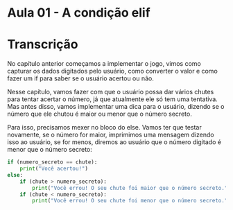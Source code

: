 

# Aula 01 - A condição elif

# Transcrição
No capítulo anterior começamos a implementar o jogo, vimos como capturar os dados digitados pelo usuário, como converter o valor e como fazer um if para saber se o usuário acertou ou não.

Nesse capítulo, vamos fazer com que o usuário possa dar vários chutes para tentar acertar o número, já que atualmente ele só tem uma tentativa. Mas antes disso, vamos implementar uma dica para o usuário, dizendo se o número que ele chutou é maior ou menor que o número secreto.

Para isso, precisamos mexer no bloco do else. Vamos ter que testar novamente, se o número for maior, imprimimos uma mensagem dizendo isso ao usuário, se for menos, diremos ao usuário que o número digitado é menor que o número secreto:

~~~~python
if (numero_secreto == chute):
    print("Você acertou!")
else:
    if (chute > numero_secreto):
        print("Você errou! O seu chute foi maior que o número secreto.")
    if (chute < numero_secreto):
        print("Você errou! O seu chute foi menor que o número secreto.")
~~~~
